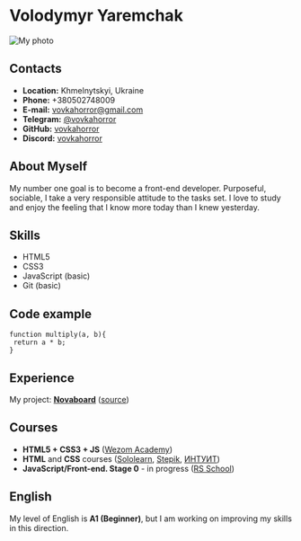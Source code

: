 # Volodymyr Yaremchak
![My photo](https://i.ibb.co/jhqk3sD/1654098515943.jpg)

## Contacts
* **Location:** Khmelnytskyi, Ukraine
* **Phone:** +380502748009
* **E-mail:** vovkahorror@gmail.com
* **Telegram:** [@vovkahorror](https://t.me/vovkahorror)
* **GitHub:** [vovkahorror](https://github.com/vovkahorror)
* **Discord:** [vovkahorror](https://discord.com/users/vovkahorror/)

## About Myself
My number one goal is to become a front-end developer.
Purposeful, sociable, I take a very responsible attitude to the tasks set.
I love to study and enjoy the feeling that I know more today than I knew yesterday.

## Skills
* HTML5
* CSS3
* JavaScript (basic)
* Git (basic)

## Code example
```
function multiply(a, b){
 return a * b;
}
```

## Experience
My project: **[Novaboard](https://vovkahorror.github.io/exam/)** ([source](https://github.com/vovkahorror/exam))

## Courses
* **HTML5 + CSS3 + JS** ([Wezom Academy](https://wezom.academy/))
* **HTML** and **CSS** courses ([Sololearn](https://www.sololearn.com/), [Stepik](https://stepik.org/), [ИНТУИТ](https://intuit.ru/))
* **JavaScript/Front-end. Stage 0** - in progress ([RS School](https://rs.school/))

## English
My level of English is **A1 (Beginner)**, but I am working on improving my skills in this direction.
